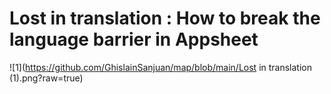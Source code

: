 # Lost in translation : How to break the language barrier in Appsheet

![1](https://github.com/GhislainSanjuan/map/blob/main/Lost in translation (1).png?raw=true)

